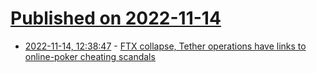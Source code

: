# [Published on 2022-11-14](index.md)

* [2022-11-14, 12:38:47](https://news.ycombinator.com/item?id=33593108) - [FTX collapse, Tether operations have links to online-poker cheating scandals](https://www.poker.org/ftx-collapse-tether-operations-have-links-to-infamous-online-poker-cheating-scandals/)
